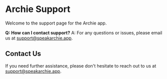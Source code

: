 # Archie Support

Welcome to the support page for the Archie app.

**Q: How can I contact support?**
A: For any questions or issues, please email us at support@speakarchie.app.

## Contact Us

If you need further assistance, please don't hesitate to reach out to us at support@speakarchie.app.
